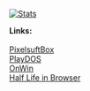 [![Stats](https://github-readme-stats.vercel.app/api?username=pixelsuft)](https://github.com/Pixelsuft/)

**Links:** <br /><br />
[PixelsuftBox](https://pixelsuftbox.herokuapp.com/) <br />
[PlayDOS](https://pixelsuft.github.io/playdos/) <br />
[OnWin](https://pixelsuft.github.io/onwin/) <br />
[Half Life in Browser](https://pixelsuft.github.io/hl/)

